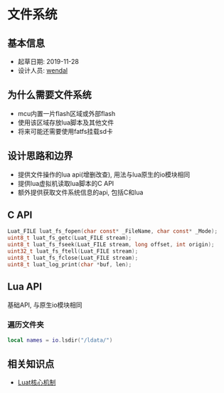 # 文件系统

## 基本信息

* 起草日期: 2019-11-28
* 设计人员: [wendal](https://github.com/wendal)

## 为什么需要文件系统

* mcu内置一片flash区域或外部flash
* 使用该区域存放lua脚本及其他文件
* 将来可能还需要使用fatfs挂载sd卡

## 设计思路和边界

* 提供文件操作的lua api(增删改查), 用法与lua原生的io模块相同
* 提供lua虚拟机读取lua脚本的C API
* 额外提供获取文件系统信息的api, 包括C和lua

## C API

```c
Luat_FILE luat_fs_fopen(char const* _FileName, char const* _Mode);
uint8_t luat_fs_getc(Luat_FILE stream);
uint8_t luat_fs_fseek(Luat_FILE stream, long offset, int origin);
uint32_t luat_fs_ftell(Luat_FILE stream);
uint8_t luat_fs_fclose(Luat_FILE stream);
uint8_t luat_log_print(char *buf, len);
```

## Lua API

基础API, 与原生io模块相同

### 遍历文件夹

```lua
local names = io.lsdir("/ldata/") 
```


## 相关知识点

* [Luat核心机制](luat_core.md)


